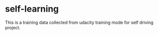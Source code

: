 # self-learning
This is a training data collected from udacity training mode for self driving project.
